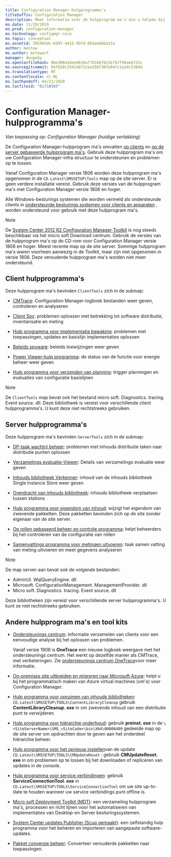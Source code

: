 ```yaml
---
title: Configuration Manager-hulpprogramma's
titleSuffix: Configuration Manager
description: Meer informatie over de hulpprogram ma's die u helpen bij het beheren en oplossen van problemen met uw Configuration Manager-infra structuur.
ms.date: 11/29/2019
ms.prod: configuration-manager
ms.technology: configmgr-core
ms.topic: conceptual
ms.assetid: 395403dc-6997-4415-93fd-6b1eeb6ba31a
author: mestew
ms.author: mstewart
manager: dougeby
ms.openlocfilehash: 06e308a54ee9636a7781667823e7b7f98ae6f25c
ms.sourcegitcommit: bbf820c35414bf2cba356f30fe047c1a34c5384d
ms.translationtype: MT
ms.contentlocale: nl-NL
ms.lasthandoff: 04/21/2020
ms.locfileid: "81718565"
---
```

# <a name="configuration-manager-tools"></a>Configuration Manager-hulpprogramma's

*Van toepassing op: Configuration Manager (huidige vertakking)*

De Configuration Manager-hulpprogram ma's omvatten [op clients](#client-tools) en [op de server gebaseerde hulpprogram ma's](#server-tools). Gebruik deze hulpprogram ma's om uw Configuration Manager-infra structuur te ondersteunen en problemen op te lossen.

Vanaf Configuration Manager versie 1806 worden deze hulpprogram ma's opgenomen in de `CD.Latest\SMSSETUP\Tools` map op de site server. Er is geen verdere installatie vereist.<!--1357145--> Gebruik deze versies van de hulpprogram ma's met Configuration Manager versie 1806 en hoger.

Alle Windows-besturings systemen die worden vermeld als ondersteunde clients in [ondersteunde besturings systemen voor clients en apparaten](https://docs.microsoft.com/sccm/core/plan-design/configs/supported-operating-systems-for-clients-and-devices) , worden ondersteund voor gebruik met deze hulpprogram ma's.

> [!Note]  
> De [System Center 2012 R2 Configuration Manager Toolkit](https://www.microsoft.com/download/details.aspx?id=50012) is nog steeds beschikbaar via het micro soft Download centrum. Gebruik de versies van de hulpprogram ma's op de CD-rom voor Configuration Manager versie 1806 en hoger. Meest recente map op de site server. Sommige hulpprogram ma's waren voorheen aanwezig in de Toolkit, maar zijn niet opgenomen in versie 1806. Deze verouderde hulpprogram ma's worden niet meer ondersteund.


## <a name="client-tools"></a>Client hulpprogramma's

Deze hulpprogram ma's bevinden `ClientTools` zich in de submap:

- [CMTrace](cmtrace.md): Configuration Manager-logboek bestanden weer geven, controleren en analyseren  

- [Client Spy](clispy.md): problemen oplossen met betrekking tot software distributie, inventarisatie en meting

- [Hulp programma voor implementatie bewaking](deployment-monitoring-tool.md): problemen met toepassingen, updates en basislijn implementaties oplossen  

- [Beleids spyware](policy-spy.md): beleids toewijzingen weer geven  

- [Power Viewer-hulp programma](power-viewer-tool.md): de status van de functie voor energie beheer weer geven  

- [Hulp programma voor verzenden van planning](send-schedule-tool.md): trigger planningen en evaluaties van configuratie basislijnen  

> [!Note]  
> De `ClientTools` map bevat ook het bestand micro soft. Diagnostics. tracing. Event source. dll. Deze bibliotheek is vereist voor verschillende client hulpprogramma's. U kunt deze niet rechtstreeks gebruiken.  


## <a name="server-tools"></a>Server hulpprogramma's

Deze hulpprogram ma's bevinden `ServerTools` zich in de submap:

- [DP-taak wachtrij beheer](dp-job-manager.md): problemen met inhouds distributie taken naar distributie punten oplossen  

- [Verzamelings evaluatie-Viewer](ceviewer.md): Details van verzamelings evaluatie weer geven  

- [Inhouds bibliotheek Verkenner](content-library-explorer.md): inhoud van de inhouds bibliotheek Single Instance Store weer geven  

- [Overdracht van inhouds bibliotheek](content-library-transfer.md): inhouds bibliotheek verplaatsen tussen stations  

- [Hulp programma voor eigendom van inhoud](content-ownership-tool.md): wijzigt het eigendom van zwevende pakketten. Deze pakketten bevinden zich op de site zonder eigenaar van de site server.

- [Op rollen gebaseerd beheer en controle programma](rbaviewer.md): helpt beheerders bij het controleren van de configuratie van rollen  

- [Samenvattings programma voor metingen uitvoeren](run-meter-summ.md): taak samen vatting van meting uitvoeren en meet gegevens analyseren

> [!Note]  
> De map server-aan bevat ook de volgende bestanden:
>
> - AdminUI. WqlQueryEngine. dll
> - Microsoft. ConfigurationManagement. ManagementProvider. dll
> - Micro soft. Diagnostics. tracing. Event source. dll
>
> Deze bibliotheken zijn vereist voor verschillende server hulpprogramma's. U kunt ze niet rechtstreeks gebruiken.  

## <a name="other-tools-and-toolkits"></a>Andere hulpprogram ma's en tool kits

- [Ondersteunings centrum](support-center.md): informatie verzamelen van clients voor een eenvoudige analyse bij het oplossen van problemen.

    Vanaf versie 1906 is **OneTrace** een nieuwe logboek weergave met het ondersteunings centrum. Het werkt op dezelfde manier als CMTrace, met verbeteringen. Zie [ondersteunings centrum OneTrace](support-center-onetrace.md)voor meer informatie.

- [On-premises site uitbreiden en migreren naar Microsoft Azure](azure-migration-tool.md): helpt u bij het programmatisch maken van Azure virtual machines (vm's) voor Configuration Manager. <!--3556022--> 

- [Hulp programma voor opruimen van inhouds bibliotheken](../plan-design/hierarchy/content-library-cleanup-tool.md): `CD.Latest\SMSSETUP\TOOLS\ContentLibraryCleanup` gebruik **ContentLibraryCleanup. exe** in om zwevende inhoud van een distributie punt te verwijderen.  

- [Hulp programma voor hiërarchie onderhoud](../servers/manage/hierarchy-maintenance-tool-preinst.exe.md): gebruik **preinst. exe** in de `\<SiteServerName>\SMS_<SiteCode>\bin\X64\00000409` gedeelde map op de site server om opdrachten door te geven aan het onderdeel hiërarchie beheer.  

- [Hulp programma voor het opnieuw instellen](../servers/manage/update-reset-tool.md)van de update `CD.Latest\SMSSETUP\TOOLS\CMUpdateReset` : gebruik **CMUpdateReset. exe** in om problemen op te lossen bij het downloaden of repliceren van updates in de console.  

- [Hulp programma voor service verbindingen](../servers/manage/hierarchy-maintenance-tool-preinst.exe.md): gebruik **ServiceConnectionTool. exe** in `CD.Latest\SMSSETUP\TOOLS\ServiceConnectionTool` om uw site up-to-date te houden wanneer uw service verbindings punt offline is.   

- [Micro soft Deployment Toolkit (MDT)](../../mdt/use-the-mdt.md): een verzameling hulpprogram ma's, processen en richt lijnen voor het automatiseren van implementaties van Desktop-en Server besturingssystemen.

- [System Center updates Publisher (Scup gemaakt)](../../sum/tools/updates-publisher.md): een zelfstandig hulp programma voor het beheren en importeren van aangepaste software-updates.

- [Pakket conversie beheer](../../apps/pcm/package-conversion-manager.md): Converteer verouderde pakketten naar toepassingen.
